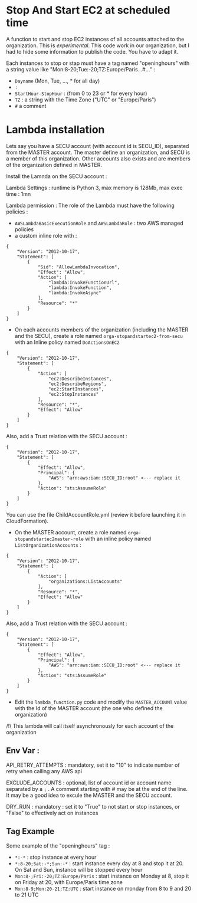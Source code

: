 # Stop And Start EC2 at scheduled time

A function to start and stop EC2 instances of all accounts attached to the organization.
This is *experimental*. This code work in our organization, but I had to hide some information to publish the code. You have to adapt it.

Each instances to stop or stap must have a tag named "openinghours" with a string value like "Mon:8-20;Tue:-20;TZ:Europe/Paris...#..." :
- `Dayname` (Mon, Tue, ..., * for all day)
- `:`
- `StartHour-StopHour` : (from 0 to 23 or * for every hour)
- `TZ` : a string with the Time Zone ("UTC" or "Europe/Paris")
- `#` a comment

# Lambda installation

Lets say you have a SECU account (with account id is SECU_ID), separated from the MASTER account. The master define an organization, and SECU is a member of this organization. Other accounts also exists and are members of the organization defined in MASTER.

Install the Lamnda on the SECU account :

Lambda Settings : runtime is Python 3, max memory is 128Mb, max exec time : 1mn

Lambda permission : 
The role of the Lambda must have the following policies :
- `AWSLambdaBasicExecutionRole` and `AWSLambdaRole` : two AWS managed policies
- a custom inline role with :
```
{
    "Version": "2012-10-17",
    "Statement": [
        {
            "Sid": "AllowLambdaInvocation",
            "Effect": "Allow",
            "Action": [
                "lambda:InvokeFunctionUrl",
                "lambda:InvokeFunction",
                "lambda:InvokeAsync"
            ],
            "Resource": "*"
        }
    ]
}
```

- On each accounts members of the organization (including the MASTER and the SECU), create a role named `orga-stopandstartec2-from-secu` with an Inline policy named `DoActionsOnEC2`
```
{
    "Version": "2012-10-17",
    "Statement": [
        {
            "Action": [
                "ec2:DescribeInstances",
                "ec2:DescribeRegions",
                "ec2:StartInstances",
                "ec2:StopInstances"
            ],
            "Resource": "*",
            "Effect": "Allow"
        }
    ]
}
```
Also, add a Trust relation with the SECU account :
```
{
    "Version": "2012-10-17",
    "Statement": [
        {
            "Effect": "Allow",
            "Principal": {
                "AWS": "arn:aws:iam::SECU_ID:root" <--- replace it
            },
            "Action": "sts:AssumeRole"
        }
    ]
}
```
You can use the file ChildAccountRole.yml (review it before launching it in CloudFormation).

- On the MASTER account, create a role named `orga-stopandstartec2master-role` with an inline policy named `ListOrganizationAccounts` :
```
{
    "Version": "2012-10-17",
    "Statement": [
        {
            "Action": [
                "organizations:ListAccounts"
            ],
            "Resource": "*",
            "Effect": "Allow"
        }
    ]
}
```
Also, add a Trust relation with the SECU account :
```
{
    "Version": "2012-10-17",
    "Statement": [
        {
            "Effect": "Allow",
            "Principal": {
                "AWS": "arn:aws:iam::SECU_ID:root" <--- replace it
            },
            "Action": "sts:AssumeRole"
        }
    ]
}
```

- Edit the `lambda_function.py` code and modify the `MASTER_ACCOUNT` value with the Id of the MASTER account (the one who defined the organization)


/!\ This lambda will call itself asynchronously for each account of the organization

## Env Var :

API_RETRY_ATTEMPTS : mandatory, set it to "10" to indicate number of retry when calling any AWS api

EXCLUDE_ACCOUNTS : optional, list of account id or account name separated  by a `;` . A comment starting with # may be at the end of the line. It may be a good idea to excule the MASTER and the SECU account.

DRY_RUN : mandatory : set it to "True" to not start or stop instances, or "False" to effectively act on instances

## Tag Example 

Some example of the "openinghours" tag :
- `*:-*` : stop instance at every hour
- `*:8-20;Sat:-*;Sun:-*` : start instance every day at 8 and stop it at 20. On Sat and Sun, instance will be stopped every hour
- `Mon:8-;Fri:-20;TZ:Europe/Paris` : start instance on Monday at 8, stop it on Friday at 20, with Europe/Paris time zone
- `Mon:8-9;Mon:20-21;TZ:UTC` : start instance on monday from 8 to 9 and 20 to 21 UTC


